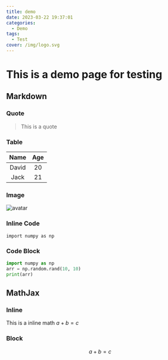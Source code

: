 ```yaml
---
title: demo
date: 2023-03-22 19:37:01
categories:
  - Demo
tags:
  - Test
cover: /img/logo.svg
---
```


# This is a demo page for testing

## Markdown

### Quote

> This is a quote

### Table

| Name  | Age |
| :---: | :-: |
| David | 20  |
| Jack  | 21  |

### Image

![avatar](img/avatar.jpg)

### Inline Code

`import numpy as np`

### Code Block

```python
import numpy as np
arr = np.random.rand(10, 10)
print(arr)
```

## MathJax

### Inline

This is a inline math $a+b=c$

### Block

$$
a+b=c
$$
